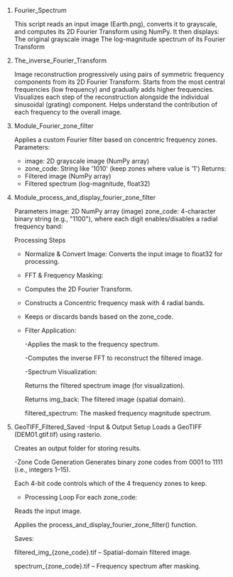 1. Fourier_Spectrum

   This script reads an input image (Earth.png), converts it to grayscale, and computes its 2D Fourier Transform using NumPy. It then displays:
   The original grayscale image 
   The log-magnitude spectrum of its Fourier Transform
3. The_inverse_Fourier_Transform

   Image reconstruction progressively using pairs of symmetric frequency components from its 2D Fourier Transform.
   Starts from the most central frequencies (low frequency) and gradually adds higher frequencies.
   Visualizes each step of the reconstruction alongside the individual sinusoidal (grating) component.
   Helps understand the contribution of each frequency to the overall image.
5. Module_Fourier_zone_filter

   Applies a custom Fourier filter based on concentric frequency zones.
    Parameters:
    - image: 2D grayscale image (NumPy array)
    - zone_code: String like '1010' (keep zones where value is '1')
    Returns:
    - Filtered image (NumPy array)
    - Filtered spectrum (log-magnitude, float32)
7. Module_process_and_display_fourier_zone_filter

   Parameters
         image: 2D NumPy array (image) 
         zone_code: 4-character binary string (e.g., "1100"), where each digit enables/disables a radial frequency band:

      Processing Steps
      - Normalize & Convert Image: Converts the input image to float32 for processing.

      - FFT & Frequency Masking:

      - Computes the 2D Fourier Transform.

      - Constructs a Concentric frequency mask with 4 radial bands.

      - Keeps or discards bands based on the zone_code.

   - Filter Application:

      -Applies the mask to the frequency spectrum.

      -Computes the inverse FFT to reconstruct the filtered image.

      -Spectrum Visualization:

        Returns the filtered spectrum image (for visualization).

        Returns
        img_back: The filtered image (spatial domain).

        filtered_spectrum: The masked frequency magnitude spectrum.
   
9. GeoTIFF_Filtered_Saved
    -Input & Output Setup
      Loads a GeoTIFF (DEM01.gtif.tif) using rasterio.

      Creates an output folder for storing results.

    -Zone Code Generation
   Generates binary zone codes from 0001 to 1111 (i.e., integers 1–15).

   Each 4-bit code controls which of the 4 frequency zones to keep.

   - Processing Loop
   For each zone_code:

   Reads the input image.

   Applies the process_and_display_fourier_zone_filter() function.

   Saves:

   filtered_img_{zone_code}.tif – Spatial-domain filtered image.

   spectrum_{zone_code}.tif – Frequency spectrum after masking.
    

